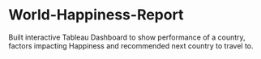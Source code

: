 # World-Happiness-Report
Built interactive Tableau Dashboard to show performance of a country, factors impacting Happiness and recommended next country to travel to.
